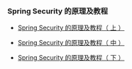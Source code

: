 ### Spring Security 的原理及教程

- [Spring Security 的原理及教程（ 上 ）](https://mp.weixin.qq.com/s/vUrouWaezRbBgfSBf3-lUA)

- [Spring Security 的原理及教程（ 中 ）](http://mp.weixin.qq.com/s/O_WFvUTG8oDFrOiYAHWRBw)

- [Spring Security 的原理及教程（ 下 ）](http://mp.weixin.qq.com/s/Zf-7ERjXuyeBl07nbWMy_A)